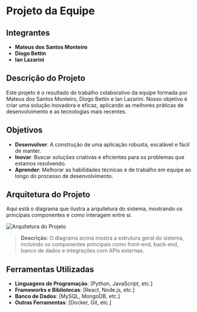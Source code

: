 # Projeto da Equipe

## Integrantes
- **Mateus dos Santos Monteiro**
- **Diogo Bettin**
- **Ian Lazarini**

## Descrição do Projeto
Este projeto é o resultado do trabalho colaborativo da equipe formada por Mateus dos Santos Monteiro, Diogo Bettin e Ian Lazarini. Nosso objetivo é criar uma solução inovadora e eficaz, aplicando as melhores práticas de desenvolvimento e as tecnologias mais recentes.

## Objetivos
- **Desenvolver**: A construção de uma aplicação robusta, escalável e fácil de manter.
- **Inovar**: Buscar soluções criativas e eficientes para os problemas que estamos resolvendo.
- **Aprender**: Melhorar as habilidades técnicas e de trabalho em equipe ao longo do processo de desenvolvimento.

## Arquitetura do Projeto
Aqui está o diagrama que ilustra a arquitetura do sistema, mostrando os principais componentes e como interagem entre si.

![Arquitetura do Projeto](./path-para-imagem/arquitetura.png)

> **Descrição**: O diagrama acima mostra a estrutura geral do sistema, incluindo os componentes principais como front-end, back-end, banco de dados e integrações com APIs externas.

## Ferramentas Utilizadas
- **Linguagens de Programação**: [Python, JavaScript, etc.]
- **Frameworks e Bibliotecas**: [React, Node.js, etc.]
- **Banco de Dados**: [MySQL, MongoDB, etc.]
- **Outras Ferramentas**: [Docker, Git, etc.]
